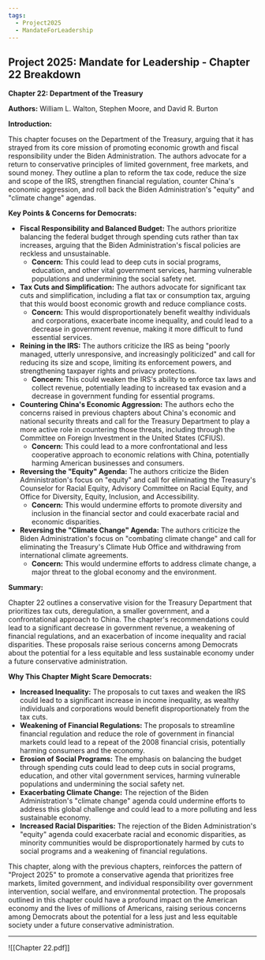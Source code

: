```yaml
---
tags:
  - Project2025
  - MandateForLeadership
---
```

## Project 2025: Mandate for Leadership - Chapter 22 Breakdown

**Chapter 22: Department of the Treasury**

**Authors:** William L. Walton, Stephen Moore, and David R. Burton

**Introduction:**

This chapter focuses on the Department of the Treasury, arguing that it has strayed from its core mission of promoting economic growth and fiscal responsibility under the Biden Administration. The authors advocate for a return to conservative principles of limited government, free markets, and sound money. They outline a plan to reform the tax code, reduce the size and scope of the IRS, strengthen financial regulation, counter China's economic aggression, and roll back the Biden Administration's "equity" and "climate change" agendas.

**Key Points & Concerns for Democrats:**

* **Fiscal Responsibility and Balanced Budget:** The authors prioritize balancing the federal budget through spending cuts rather than tax increases, arguing that the Biden Administration's fiscal policies are reckless and unsustainable.
    * **Concern:** This could lead to deep cuts in social programs, education, and other vital government services, harming vulnerable populations and undermining the social safety net.
* **Tax Cuts and Simplification:** The authors advocate for significant tax cuts and simplification, including a flat tax or consumption tax, arguing that this would boost economic growth and reduce compliance costs.
    * **Concern:** This would disproportionately benefit wealthy individuals and corporations, exacerbate income inequality, and could lead to a decrease in government revenue, making it more difficult to fund essential services.
* **Reining in the IRS:** The authors criticize the IRS as being "poorly managed, utterly unresponsive, and increasingly politicized" and call for reducing its size and scope, limiting its enforcement powers, and strengthening taxpayer rights and privacy protections.
    * **Concern:** This could weaken the IRS's ability to enforce tax laws and collect revenue, potentially leading to increased tax evasion and a decrease in government funding for essential programs.
* **Countering China's Economic Aggression:** The authors echo the concerns raised in previous chapters about China's economic and national security threats and call for the Treasury Department to play a more active role in countering those threats, including through the Committee on Foreign Investment in the United States (CFIUS).
    * **Concern:** This could lead to a more confrontational and less cooperative approach to economic relations with China, potentially harming American businesses and consumers.
* **Reversing the "Equity" Agenda:** The authors criticize the Biden Administration's focus on "equity" and call for eliminating the Treasury's Counselor for Racial Equity, Advisory Committee on Racial Equity, and Office for Diversity, Equity, Inclusion, and Accessibility.
    * **Concern:** This would undermine efforts to promote diversity and inclusion in the financial sector and could exacerbate racial and economic disparities.
* **Reversing the "Climate Change" Agenda:** The authors criticize the Biden Administration's focus on "combating climate change" and call for eliminating the Treasury's Climate Hub Office and withdrawing from international climate agreements.
    * **Concern:** This would undermine efforts to address climate change, a major threat to the global economy and the environment.

**Summary:**

Chapter 22 outlines a conservative vision for the Treasury Department that prioritizes tax cuts, deregulation, a smaller government, and a confrontational approach to China. The chapter's recommendations could lead to a significant decrease in government revenue, a weakening of financial regulations, and an exacerbation of income inequality and racial disparities. These proposals raise serious concerns among Democrats about the potential for a less equitable and less sustainable economy under a future conservative administration.

**Why This Chapter Might Scare Democrats:**

* **Increased Inequality:** The proposals to cut taxes and weaken the IRS could lead to a significant increase in income inequality, as wealthy individuals and corporations would benefit disproportionately from the tax cuts.
* **Weakening of Financial Regulations:** The proposals to streamline financial regulation and reduce the role of government in financial markets could lead to a repeat of the 2008 financial crisis, potentially harming consumers and the economy.
* **Erosion of Social Programs:** The emphasis on balancing the budget through spending cuts could lead to deep cuts in social programs, education, and other vital government services, harming vulnerable populations and undermining the social safety net.
* **Exacerbating Climate Change:** The rejection of the Biden Administration's "climate change" agenda could undermine efforts to address this global challenge and could lead to a more polluting and less sustainable economy.
* **Increased Racial Disparities:** The rejection of the Biden Administration's "equity" agenda could exacerbate racial and economic disparities, as minority communities would be disproportionately harmed by cuts to social programs and a weakening of financial regulations.

This chapter, along with the previous chapters, reinforces the pattern of "Project 2025" to promote a conservative agenda that prioritizes free markets, limited government, and individual responsibility over government intervention, social welfare, and environmental protection. The proposals outlined in this chapter could have a profound impact on the American economy and the lives of millions of Americans, raising serious concerns among Democrats about the potential for a less just and less equitable society under a future conservative administration. 

----

![[Chapter 22.pdf]]